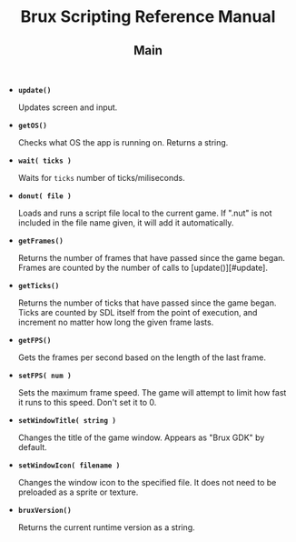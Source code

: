 # <center>**Brux Scripting Reference Manual**</center>
## <center>Main</center>



&nbsp;

* <a name="update"></a>**`update()`**

  Updates screen and input.

* <a name="getOS"></a>**`getOS()`**

  Checks what OS the app is running on. Returns a string.

* <a name="wait"></a>**`wait( ticks )`**

  Waits for `ticks` number of ticks/miliseconds.

* <a name="donut"></a>**`donut( file )`**

  Loads and runs a script file local to the current game. If ".nut" is not included in the file name given, it will add it automatically.

* <a name="getFrames"></a>**`getFrames()`**

  Returns the number of frames that have passed since the game began. Frames are counted by the number of calls to [update()][#update].

* <a name="getTicks"></a>**`getTicks()`**

  Returns the number of ticks that have passed since the game began. Ticks are counted by SDL itself from the point of execution, and increment no matter how long the given frame lasts.

* <a name="getFPS"></a>**`getFPS()`**

  Gets the frames per second based on the length of the last frame.

* <a name="setFPS"></a>**`setFPS( num )`**

  Sets the maximum frame speed. The game will attempt to limit how fast it runs to this speed. Don't set it to 0.

* <a name="setWindowTitle"></a>**`setWindowTitle( string )`**

  Changes the title of the game window. Appears as "Brux GDK" by default.

* <a name="setWindowIcon"></a>**`setWindowIcon( filename )`**

  Changes the window icon to the specified file. It does not need to be preloaded as a sprite or texture.

* <a name="bruxVersion"></a>**`bruxVersion()`**

  Returns the current runtime version as a string.